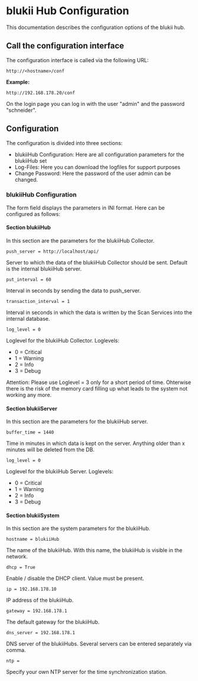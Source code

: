 # blukii Hub Configuration

This documentation describes the configuration options of the blukii hub.

## Call the configuration interface
The configuration interface is called via the following URL:
```
http://<hostname>/conf
```
**Example:**
```
http://192.168.178.20/conf
```
On the login page you can log in with the user "admin" and the password "schneider".

## Configuration
The configuration is divided into three sections:
- blukiiHub Configuration: Here are all configuration parameters for the blukiiHub set
- Log-Files: Here you can download the logfiles for support purposes
- Change Password: Here the password of the user admin can be changed.

### blukiiHub Configuration
The form field displays the parameters in INI format. Here can be configured as follows:

#### Section blukiiHub
In this section are the parameters for the blukiiHub Collector.
```
push_server = http://localhost/api/
```
Server to which the data of the blukiiHub Collector should be sent. Default is the internal blukiiHub server.

```
put_interval = 60
```
Interval in seconds by sending the data to push_server.

```
transaction_interval = 1
```
Interval in seconds in which the data is written by the Scan Services into the internal database.

```
log_level = 0
```
Loglevel for the blukiiHub Collector.
Loglevels:
- 0 = Critical
- 1 = Warning
- 2 = Info
- 3 = Debug

Attention: Please use Loglevel = 3 only for a short period of time. Ohterwise there is the risk of the memory card filling up what leads to the system not working any more.

#### Section blukiiServer
In this section are the parameters for the blukiiHub server.
```
buffer_time = 1440
```
Time in minutes in which data is kept on the server. Anything older than x minutes will be deleted from the DB.

```
log_level = 0
```
Loglevel for the blukiiHub Server.
Loglevels:
- 0 = Critical
- 1 = Warning
- 2 = Info
- 3 = Debug

#### Section blukiiSystem
In this section are the system parameters for the blukiiHub.

```
hostname = blukiiHub
```
The name of the blukiiHub. With this name, the blukiiHub is visible in the network.

```
dhcp = True
```
Enable / disable the DHCP client. Value must be present.

```
ip = 192.168.178.10
```
IP address of the blukiiHub.

```
gateway = 192.168.178.1
```
The default gateway for the blukiiHub.

```
dns_server = 192.168.178.1
```
DNS server of the blukiiHubs. Several servers can be entered separately via comma.


```
ntp =
```
Specify your own NTP server for the time synchronization station.

